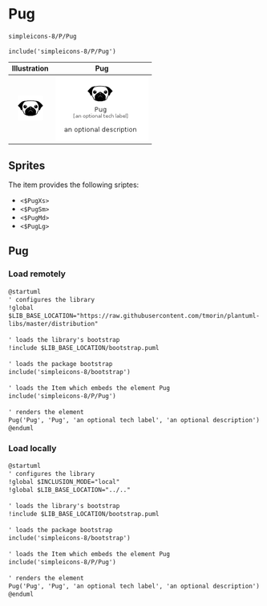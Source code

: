 # Pug


```text
simpleicons-8/P/Pug
```

```text
include('simpleicons-8/P/Pug')
```



| Illustration | Pug |
| :---: | :---: |
| ![illustration for Illustration](../../simpleicons-8/P/Pug.png) | ![illustration for Pug](../../simpleicons-8/P/Pug.Local.png) |



## Sprites
The item provides the following sriptes:

- `<$PugXs>`
- `<$PugSm>`
- `<$PugMd>`
- `<$PugLg>`





## Pug

### Load remotely
```plantuml
@startuml
' configures the library
!global $LIB_BASE_LOCATION="https://raw.githubusercontent.com/tmorin/plantuml-libs/master/distribution"

' loads the library's bootstrap
!include $LIB_BASE_LOCATION/bootstrap.puml

' loads the package bootstrap
include('simpleicons-8/bootstrap')

' loads the Item which embeds the element Pug
include('simpleicons-8/P/Pug')

' renders the element
Pug('Pug', 'Pug', 'an optional tech label', 'an optional description')
@enduml
```

### Load locally
```plantuml
@startuml
' configures the library
!global $INCLUSION_MODE="local"
!global $LIB_BASE_LOCATION="../.."

' loads the library's bootstrap
!include $LIB_BASE_LOCATION/bootstrap.puml

' loads the package bootstrap
include('simpleicons-8/bootstrap')

' loads the Item which embeds the element Pug
include('simpleicons-8/P/Pug')

' renders the element
Pug('Pug', 'Pug', 'an optional tech label', 'an optional description')
@enduml
```

